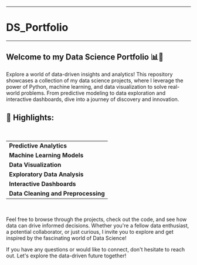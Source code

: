 ***
# DS_Portfolio
***

## Welcome to my Data Science Portfolio 📊🔬 

Explore a world of data-driven insights and analytics! This repository showcases a collection of my data science projects, where I leverage the power of Python, machine learning, and data visualization to solve real-world problems. From predictive modeling to data exploration and interactive dashboards, dive into a journey of discovery and innovation.  

## 🚀 Highlights:
<br>
<table>
  <tbody>
    <tr>
      <td><b>Predictive Analytics</b></td>
    </tr>
    <tr>
      <td><b>Machine Learning Models</b></td>
    </tr>
    <tr>
      <td><b>Data Visualization</b></td>
    </tr>
    <tr>
      <td><b>Exploratory Data Analysis</b></td>
    </tr>
    <tr>
      <td><b>Interactive Dashboards</b></td>
    </tr>
    <tr>
      <td><b>Data Cleaning and Preprocessing</b></td>
    </tr>
  </tbody>
</table>
<br>

Feel free to browse through the projects, check out the code, and see how data can drive informed decisions. Whether you're a fellow data enthusiast, a potential collaborator, or just curious, I invite you to explore and get inspired by the fascinating world of Data Science!  

If you have any questions or would like to connect, don't hesitate to reach out. Let's explore the data-driven future together!
